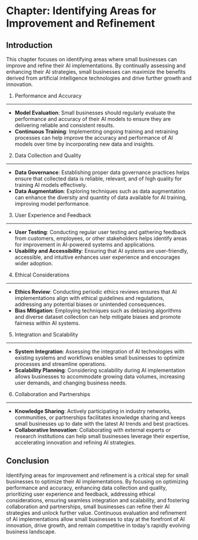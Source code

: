 Chapter: Identifying Areas for Improvement and Refinement
=========================================================

Introduction
------------

This chapter focuses on identifying areas where small businesses can improve and refine their AI implementations. By continually assessing and enhancing their AI strategies, small businesses can maximize the benefits derived from artificial intelligence technologies and drive further growth and innovation.

1. Performance and Accuracy
---------------------------

* **Model Evaluation**: Small businesses should regularly evaluate the performance and accuracy of their AI models to ensure they are delivering reliable and consistent results.
* **Continuous Training**: Implementing ongoing training and retraining processes can help improve the accuracy and performance of AI models over time by incorporating new data and insights.

2. Data Collection and Quality
------------------------------

* **Data Governance**: Establishing proper data governance practices helps ensure that collected data is reliable, relevant, and of high quality for training AI models effectively.
* **Data Augmentation**: Exploring techniques such as data augmentation can enhance the diversity and quantity of data available for AI training, improving model performance.

3. User Experience and Feedback
-------------------------------

* **User Testing**: Conducting regular user testing and gathering feedback from customers, employees, or other stakeholders helps identify areas for improvement in AI-powered systems and applications.
* **Usability and Accessibility**: Ensuring that AI systems are user-friendly, accessible, and intuitive enhances user experience and encourages wider adoption.

4. Ethical Considerations
-------------------------

* **Ethics Review**: Conducting periodic ethics reviews ensures that AI implementations align with ethical guidelines and regulations, addressing any potential biases or unintended consequences.
* **Bias Mitigation**: Employing techniques such as debiasing algorithms and diverse dataset collection can help mitigate biases and promote fairness within AI systems.

5. Integration and Scalability
------------------------------

* **System Integration**: Assessing the integration of AI technologies with existing systems and workflows enables small businesses to optimize processes and streamline operations.
* **Scalability Planning**: Considering scalability during AI implementation allows businesses to accommodate growing data volumes, increasing user demands, and changing business needs.

6. Collaboration and Partnerships
---------------------------------

* **Knowledge Sharing**: Actively participating in industry networks, communities, or partnerships facilitates knowledge sharing and keeps small businesses up to date with the latest AI trends and best practices.
* **Collaborative Innovation**: Collaborating with external experts or research institutions can help small businesses leverage their expertise, accelerating innovation and refining AI strategies.

Conclusion
----------

Identifying areas for improvement and refinement is a critical step for small businesses to optimize their AI implementations. By focusing on optimizing performance and accuracy, enhancing data collection and quality, prioritizing user experience and feedback, addressing ethical considerations, ensuring seamless integration and scalability, and fostering collaboration and partnerships, small businesses can refine their AI strategies and unlock further value. Continuous evaluation and refinement of AI implementations allow small businesses to stay at the forefront of AI innovation, drive growth, and remain competitive in today's rapidly evolving business landscape.
